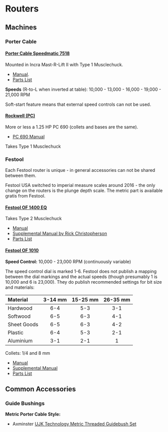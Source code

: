 # Routers

## Machines

### Porter Cable

#### [Porter Cable Speedmatic 7518](https://www.portercable.com/products/power-tools/woodworking-tools/routers/314-hp-maximum-motor-hp-fivespeed-router/7518)
Mounted in Incra Mast-R-Lift II with Type 1 Musclechuck.

  - [Manual](https://www.carid.com/images/porter-cable/items/pdf/7518-2-instruction-manual.pdf).
  - [Parts List](http://go.rockler.com/tech/RTD10000204AA.pdf)

**Speeds** (R-to-L when inverted at table): 10,000 - 13,000 - 16,000 - 19,000 - 21,000 RPM

Soft-start feature means that external speed controls can not be used.

#### [Rockwell (PC)]()  

More or less a 1.25 HP PC 690 (collets and bases are the same).

  - [PC 690 Manual]()

Takes Type 1 Musclechuck

### Festool

Each Festool router is unique - in general accessories can not be shared between them.

Festool USA switched to imperial measure scales around 2016 - the only change on the routers is the plunge depth scale. The metric part is available gratis from Festool.

#### [Festool OF 1400 EQ]()

Takes Type 2 Musclechuck

  - [Manual](https://service.festoolusa.com/media/pdf/465324_006_OF%201400_USA.pdf)
  - [Supplemental Manual by Rick Christopherson](https://service.festoolusa.com/media/pdf/OF1400_manual_usa.pdf)
  - [Parts List]()
  
#### [Festool OF 1010](https://www.festoolusa.com/products/routing/routers/574691---of-1010-eq-f-plus-usa)

**Speed Control:** 10,000 - 23,000 RPM (continuously variable)

The speed control dial is marked 1-6. Festool does not publish a mapping between the dial markings and the actual speeds (though presumably 1 is 10,000 and 6 is 23,000). They do publish recommended settings for bit size and materials:

| Material  | 3-14 mm | 15-25 mm | 26-35 mm |
| :---      | :---: | :---: | :---: |
| Hardwood  | 6-4 | 5-3 | 3-1 |
| Softwood  | 6-5 | 6-3 | 4-1 |
| Sheet Goods | 6-5 | 6-3 | 4-2 |
| Plastic   | 6-4 | 5-3 | 2-1 |
| Aluminium | 3-1 | 2-1 | 1 |

Collets: 1/4 and 8 mm

  - [Manual](https://service.festoolusa.com/media/pdf/467817_003_OF%201010_USA.pdf)
  - [Supplemental Manual]()
  - [Parts List]()

## Common Accessories

### Guide Bushings

**Metric Porter Cable Style:**  
* Axminster [UJK Technology Metric Threaded Guidebush Set](https://www.axminster.co.uk/ujk-technology-metric-threaded-guidebush-set-502571)

